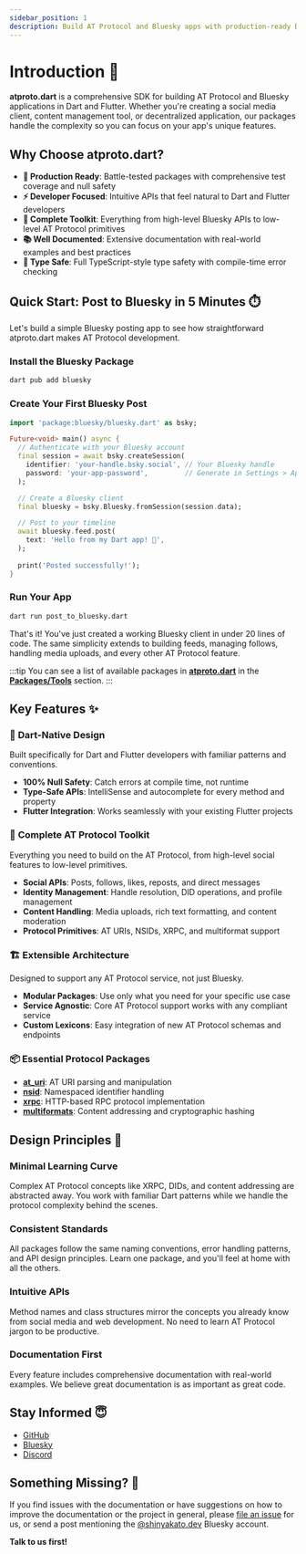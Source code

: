 ```yaml
---
sidebar_position: 1
description: Build AT Protocol and Bluesky apps with production-ready Dart packages
---
```


# Introduction 🎉

**atproto.dart** is a comprehensive SDK for building AT Protocol and Bluesky applications in Dart and Flutter. Whether you're creating a social media client, content management tool, or decentralized application, our packages handle the complexity so you can focus on your app's unique features.

## Why Choose atproto.dart?

- **🚀 Production Ready**: Battle-tested packages with comprehensive test coverage and null safety
- **⚡️ Developer Focused**: Intuitive APIs that feel natural to Dart and Flutter developers  
- **🔧 Complete Toolkit**: Everything from high-level Bluesky APIs to low-level AT Protocol primitives
- **📚 Well Documented**: Extensive documentation with real-world examples and best practices
- **🎯 Type Safe**: Full TypeScript-style type safety with compile-time error checking

## Quick Start: Post to Bluesky in 5 Minutes ⏱️

Let's build a simple Bluesky posting app to see how straightforward atproto.dart makes AT Protocol development.

### Install the Bluesky Package

```bash
dart pub add bluesky
```

### Create Your First Bluesky Post

```dart title="post_to_bluesky.dart"
import 'package:bluesky/bluesky.dart' as bsky;

Future<void> main() async {
  // Authenticate with your Bluesky account
  final session = await bsky.createSession(
    identifier: 'your-handle.bsky.social', // Your Bluesky handle
    password: 'your-app-password',         // Generate in Settings > App Passwords
  );

  // Create a Bluesky client
  final bluesky = bsky.Bluesky.fromSession(session.data);

  // Post to your timeline
  await bluesky.feed.post(
    text: 'Hello from my Dart app! 🎯',
  );
  
  print('Posted successfully!');
}
```

### Run Your App

```bash
dart run post_to_bluesky.dart
```

That's it! You've just created a working Bluesky client in under 20 lines of code. The same simplicity extends to building feeds, managing follows, handling media uploads, and every other AT Protocol feature.

:::tip
You can see a list of available packages in **[atproto.dart](https://github.com/myConsciousness/atproto.dart)** in the **[Packages/Tools](./packages/overview.md)** section.
:::

## Key Features ✨

### 🎯 **Dart-Native Design**
Built specifically for Dart and Flutter developers with familiar patterns and conventions.
- **100% Null Safety**: Catch errors at compile time, not runtime
- **Type-Safe APIs**: IntelliSense and autocomplete for every method and property
- **Flutter Integration**: Works seamlessly with your existing Flutter projects

### 🔧 **Complete AT Protocol Toolkit**
Everything you need to build on the AT Protocol, from high-level social features to low-level primitives.
- **Social APIs**: Posts, follows, likes, reposts, and direct messages
- **Identity Management**: Handle resolution, DID operations, and profile management  
- **Content Handling**: Media uploads, rich text formatting, and content moderation
- **Protocol Primitives**: AT URIs, NSIDs, XRPC, and multiformat support

### 🏗️ **Extensible Architecture**
Designed to support any AT Protocol service, not just Bluesky.
- **Modular Packages**: Use only what you need for your specific use case
- **Service Agnostic**: Core AT Protocol support works with any compliant service
- **Custom Lexicons**: Easy integration of new AT Protocol schemas and endpoints

### 📦 **Essential Protocol Packages**
- **[at_uri](https://pub.dev/packages/at_uri)**: AT URI parsing and manipulation
- **[nsid](https://pub.dev/packages/nsid)**: Namespaced identifier handling  
- **[xrpc](https://pub.dev/packages/xrpc)**: HTTP-based RPC protocol implementation
- **[multiformats](https://pub.dev/packages/multiformats)**: Content addressing and cryptographic hashing

## Design Principles 🎨

### **Minimal Learning Curve**
Complex AT Protocol concepts like XRPC, DIDs, and content addressing are abstracted away. You work with familiar Dart patterns while we handle the protocol complexity behind the scenes.

### **Consistent Standards**  
All packages follow the same naming conventions, error handling patterns, and API design principles. Learn one package, and you'll feel at home with all the others.

### **Intuitive APIs**
Method names and class structures mirror the concepts you already know from social media and web development. No need to learn AT Protocol jargon to be productive.

### **Documentation First**
Every feature includes comprehensive documentation with real-world examples. We believe great documentation is as important as great code.

## Stay Informed 😇

- [GitHub](https://github.com/myConsciousness/atproto.dart)
- [Bluesky](https://bsky.app/profile/shinyakato.dev)
- [Discord](https://discordapp.com/users/919043517974720514)

## Something Missing?​ 👀

If you find issues with the documentation or have suggestions on how to improve the documentation or the project in general, please [file an issue](https://github.com/myConsciousness/atproto.dart/issues) for us, or send a post mentioning the [@shinyakato.dev](https://bsky.app/profile/shinyakato.dev) Bluesky account.

**Talk to us first!**
